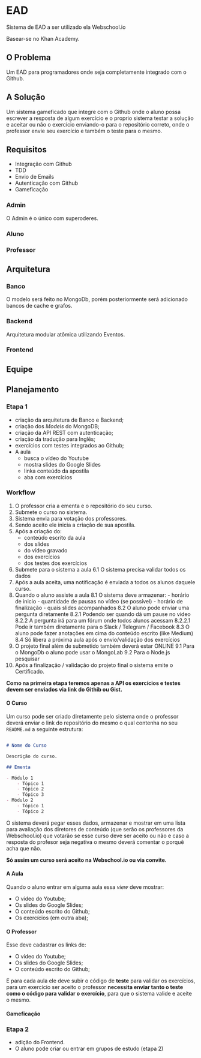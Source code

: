 # EAD

Sistema de EAD a ser utilizado ela Webschool.io

Basear-se no Khan Academy.

## O Problema

Um EAD para programadores onde seja completamente integrado com o Github.

## A Solução

Um sistema gameficado que integre com o Github onde o aluno possa escrever a resposta de algum exercício e o proprio sistema testar a solução e aceitar ou não o exercício enviando-o para o repositório correto, onde o professor envie seu exercício e também o teste para o mesmo.

## Requisitos

- Integração com Github
- TDD
- Envio de Emails
- Autenticação com Github
- Gameficação

### Admin

O Admin é o único com superoderes.

### Aluno

### Professor

## Arquitetura

### Banco

O modelo será feito no MongoDb, porém posteriormente será adicionado bancos de cache e grafos.

### Backend

Arquitetura modular atômica utilizando Eventos.

### Frontend

## Equipe

## Planejamento

### Etapa 1

- criação da arquitetura de Banco e Backend;
- criação dos *Models* do MongoDB;
- criação da API REST com autenticação;
- criação da tradução para Inglês;
- exercícios com testes integrados ao Github;
- A aula 
  - busca o vídeo do Youtube
  - mostra slides do Google Slides
  - linka conteúdo da apostila
  - aba com exercícios

### Workflow

1. O professor cria a ementa e o repositório do seu curso.
2. Submete o curso no sistema.
3. Sistema envia para votação dos professores.
4. Sendo aceito ele inicia a criação de sua apostila.
5. Após a criação do: 
	- conteúdo escrito da aula
	- dos slides
	- do vídeo gravado
	- dos exercícios
	- dos testes dos exercícios
6. Submete para o sistema a aula
	6.1 O sistema precisa validar todos os dados
7. Após a aula aceita, uma notificação é enviada a todos os alunos daquele curso.
8. Quando o aluno assiste a aula 
	8.1 O sistema deve armazenar:
		- horário de inicio
		- quantidade de pausas no vídeo (se possível)
		- horário de finalização
		- quais slides acompanhados
	8.2 O aluno pode enviar uma pergunta diretamente
		8.2.1 Podendo ser quando dá um pause no vídeo
		8.2.2 A pergunta irá para um fórum onde todos alunos acessam
			8.2.2.1 Pode ir também diretamente para o Slack / Telegram / Facebook
	8.3 O aluno pode fazer anotações em cima do conteúdo escrito (like Medium)
	8.4 Só libera a próxima aula após o envio/validação dos exercícios
9. O projeto final além de submetido também deverá estar ONLINE
	9.1 Para o MongoDb o aluno pode usar o MongoLab
	9.2 Para o Node.js pesquisar
10. Após a finalização / validação do projeto final o sistema emite o Certificado.

**Como na primeira etapa teremos apenas a API os exercícios e testes devem ser enviados via link do Githib ou Gist.**

#### O Curso

Um curso pode ser criado diretamente pelo sistema onde o professor deverá enviar o link do repositório do mesmo o qual contenha no seu `README.md` a seguinte estrutura:

```markdown

# Nome do Curso

Descrição do curso.

## Ementa

- Módulo 1
	- Tópico 1
	- Tópico 2
	- Tópico 3
- Módulo 2
	- Tópico 1
	- Tópico 2

``` 

O sistema deverá pegar esses dados, armazenar e mostrar em uma lista para avaliação dos diretores de conteúdo (que serão os professores da Webschool.io) que votarão se esse curso deve ser aceito ou não e caso a resposta do profesor seja negativa o mesmo deverá comentar o porquê acha que não.

**Só assim um curso será aceito na Webschool.io ou via convite.**

#### A Aula

Quando o aluno entrar em alguma aula essa *view* deve mostrar:

- O vídeo do Youtube;
- Os slides do Google Slides;
- O conteúdo escrito do Github;
- Os exercícios (em outra aba);

#### O Professor

Esse deve cadastrar os links de:

- O vídeo do Youtube;
- Os slides do Google Slides;
- O conteúdo escrito do Github;

E para cada aula ele deve subir o código de **teste** para validar os exercícios, para um exercício ser aceito o professor **necessita enviar tanto o teste como o código para validar o exercício**, para que o sistema valide e aceite o mesmo. 

#### Gameficação




### Etapa 2

- adição do Frontend.
- O aluno pode criar ou entrar em grupos de estudo (etapa 2)